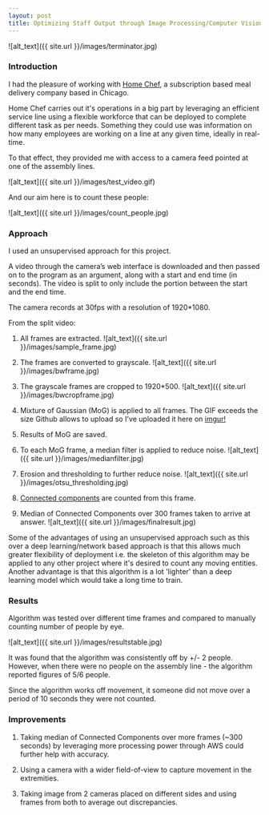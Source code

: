 ```yaml
---
layout: post
title: Optimizing Staff Output through Image Processing/Computer Vision
---
```


![alt_text]({{ site.url }}/images/terminator.jpg)

### Introduction

I had the pleasure of working with <a href='https://www.homechef.com/'>Home Chef</a>, a subscription based meal delivery company based in Chicago.

Home Chef carries out it's operations in a big part by leveraging an efficient service line using a flexible workforce that can be deployed to complete different task as per needs. Something they could use was information on how many employees are working on a line at any given time, ideally in real-time.

To that effect, they provided me with access to a camera feed pointed at one of the assembly lines.

![alt_text]({{ site.url }}/images/test_video.gif)

And our aim here is to count these people:

![alt_text]({{ site.url }}/images/count_people.jpg)

### Approach

I used an unsupervised approach for this project.

A video through the camera’s web interface is downloaded and then passed on to the program as an argument, along with a start and end time (in seconds). The video is split to only include the portion between the start and the end time.

The camera records at 30fps with a resolution of 1920*1080.

From the split video:

1. All frames are extracted.
![alt_text]({{ site.url }}/images/sample_frame.jpg)

2. The frames are converted to grayscale.
![alt_text]({{ site.url }}/images/bwframe.jpg)

3. The grayscale frames are cropped to 1920*500.
![alt_text]({{ site.url }}/images/bwcropframe.jpg)

4. Mixture of Gaussian (MoG) is applied to all frames.
The GIF exceeds the size Github allows to upload so I've uploaded it here on <a href='https://imgur.com/a/mn5LcDr'>imgur!</a>

5. Results of MoG are saved.

6. To each MoG frame, a median filter is applied to reduce noise.
![alt_text]({{ site.url }}/images/medianfilter.jpg)

7. Erosion and thresholding to further reduce noise.
![alt_text]({{ site.url }}/images/otsu_thresholding.jpg)

8. <a href='https://en.wikipedia.org/wiki/Connected_component_(graph_theory)'>Connected components</a> are counted from this frame.

9. Median of Connected Components over 300 frames taken to arrive at answer.
![alt_text]({{ site.url }}/images/finalresult.jpg)

Some of the advantages of using an unsupervised approach such as this over a deep learning/network based approach is that this allows much greater flexibility of deployment i.e. the skeleton of this algorithm may be applied to any other project where it's desired to count any moving entities. Another advantage is that this algorithm is a lot 'lighter' than a deep learning model which would take a long time to train.

### Results

Algorithm was tested over different time frames and compared to manually counting number of people by eye.

![alt_text]({{ site.url }}/images/resultstable.jpg)

It was found that the algorithm was consistently off by +/- 2 people. However, when there were no people on the assembly line - the algorithm reported figures of 5/6 people.

Since the algorithm works off movement, it someone did not move over a period of 10 seconds they were not counted.

### Improvements

1. Taking median of Connected Components over more frames (~300 seconds) by leveraging more processing power through AWS could further help with accuracy.

2. Using a camera with a wider field-of-view to capture movement in the extremities.

3. Taking image from 2 cameras placed on different sides and using frames from both to average out discrepancies.
